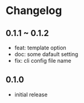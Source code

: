 # Changelog

## 0.1.1 ~ 0.1.2

- feat: template option
- doc: some dafault setting
- fix: cli config file name

## 0.1.0

- initial release

